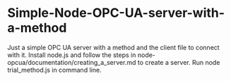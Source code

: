 # Simple-Node-OPC-UA-server-with-a-method
Just a simple OPC UA server with a method and the client file to connect with it.
Install node.js and follow the steps in  node-opcua/documentation/creating_a_server.md to create a server.
Run node trial_method.js in command line.
